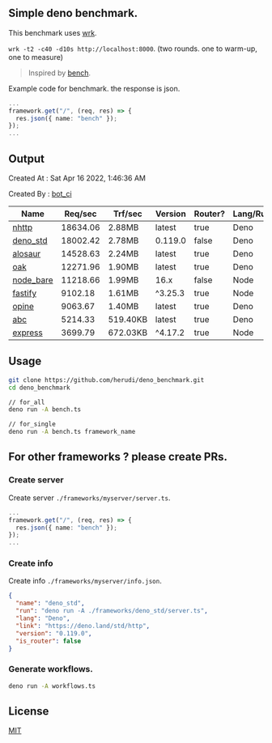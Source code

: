 ## Simple deno benchmark.
This benchmark uses [wrk](https://github.com/wg/wrk).

`wrk -t2 -c40 -d10s http://localhost:8000`. (two rounds. one to warm-up, one to measure)

> Inspired by [bench](https://github.com/denosaurs/bench).

Example code for benchmark. the response is json.
```ts
...
framework.get("/", (req, res) => {
  res.json({ name: "bench" });
});
...
```

## Output
Created At : Sat Apr 16 2022, 1:46:36 AM

Created By : [bot_ci](https://github.com/herudi/deno_benchmarks/commits?author=github-actions%5Bbot%5D)

|Name|Req/sec|Trf/sec|Version|Router?|Lang/Runtime|
|----|----|----|----|----|----|
|[nhttp](https://github.com/nhttp/nhttp)|18634.06|2.88MB|latest|true|Deno|
|[deno_std](https://deno.land/std/http)|18002.42|2.78MB|0.119.0|false|Deno|
|[alosaur](https://github.com/alosaur/alosaur)|14528.63|2.24MB|latest|true|Deno|
|[oak](https://github.com/oakserver/oak)|12271.96|1.90MB|latest|true|Deno|
|[node_bare](https://nodejs.org)|11218.66|1.99MB|16.x|false|Node|
|[fastify](https://github.com/fastify/fastify)|9102.18|1.61MB|^3.25.3|true|Node|
|[opine](https://github.com/cmorten/opine)|9063.67|1.40MB|latest|true|Deno|
|[abc](https://deno.land/x/abc)|5214.33|519.40KB|latest|true|Deno|
|[express](https://github.com/expressjs/express)|3699.79|672.03KB|^4.17.2|true|Node|


## Usage
```bash
git clone https://github.com/herudi/deno_benchmark.git
cd deno_benchmark

// for_all
deno run -A bench.ts

// for_single
deno run -A bench.ts framework_name
```
## For other frameworks ? please create PRs.
### Create server
Create server `./frameworks/myserver/server.ts`.
```ts
...
framework.get("/", (req, res) => {
  res.json({ name: "bench" });
});
...
```
### Create info
Create info `./frameworks/myserver/info.json`.
```json
{
  "name": "deno_std",
  "run": "deno run -A ./frameworks/deno_std/server.ts",
  "lang": "Deno",
  "link": "https://deno.land/std/http",
  "version": "0.119.0",
  "is_router": false
}
```
### Generate workflows.
```bash
deno run -A workflows.ts
```
## License

[MIT](LICENSE)

